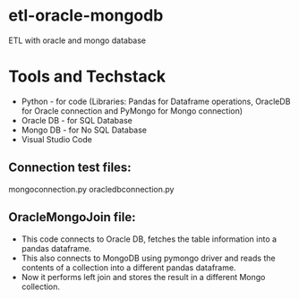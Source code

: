 # etl-oracle-mongodb
ETL with oracle and mongo database

# Tools and Techstack
- Python - for code (Libraries: Pandas for Dataframe operations, OracleDB for Oracle connection and PyMongo for Mongo connection)
- Oracle DB - for SQL Database
- Mongo DB - for No SQL Database
- Visual Studio Code


## Connection test files:
mongoconnection.py
oracledbconnection.py

## OracleMongoJoin file:
- This code connects to Oracle DB, fetches the table information into a pandas dataframe.
- This also connects to MongoDB using pymongo driver and reads the contents of a collection into a different pandas dataframe.
- Now it performs left join and stores the result in a different Mongo collection.
